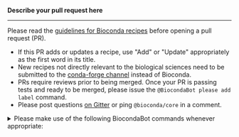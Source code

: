 **Describe your pull request here**

----

Please read the [guidelines for Bioconda recipes](https://bioconda.github.io/contributor/guidelines.html) before opening a pull request (PR).

* If this PR adds or updates a recipe, use "Add" or "Update" appropriately as the first word in its title.
* New recipes not directly relevant to the biological sciences need to be submitted to the [conda-forge channel](https://conda-forge.org/docs/) instead of Bioconda.
* PRs require reviews prior to being merged. Once your PR is passing tests and ready to be merged, please issue the `@BiocondaBot please add label` command.
* Please post questions [on Gitter](https://gitter.im/bioconda/Lobby) or ping `@bioconda/core` in a comment.

<details>
  <summary>Please make use of the following BiocondaBot commands whenever appropriate:</summary>

Everyone has access to the following BiocondaBot commands, which can be given in a comment:

  * `@BiocondaBot please update`
    <br/>causes the BiocondaBot to merge the master branch into a PR.
  * `@BiocondaBot please add label`
    <br/>adds the `please review & merge` label.
  * `@BiocondaBot please fetch artifacts`
    <br/>posts links to packages and docker containers built by the CI system.
    <br/>You can use this to test packages locally before merging.
  * Comments from non-members that include `@bioconda/<team>` will be automatically reposted to notify the addressed team.

For members of the Bioconda project, the following command is also available:

 * `@BiocondaBot please merge`
   <br/>uploads built packages/containers and merges a PR. Someone must approve a PR first!
   <br/>This has the benefit of not wasting CI build time required by manually merging PRs.
</details>
